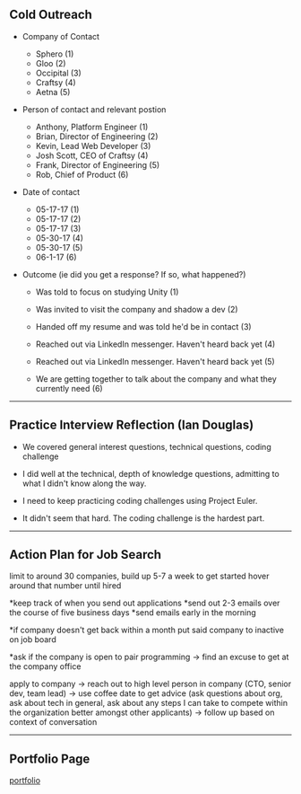 ## Cold Outreach 
* Company of Contact
  * Sphero (1)
  * Gloo (2)
  * Occipital (3) 
  * Craftsy (4)
  * Aetna (5)

* Person of contact and relevant postion 
  * Anthony, Platform Engineer (1)
  * Brian, Director of Engineering (2)
  * Kevin, Lead Web Developer (3)
  * Josh Scott, CEO of Craftsy (4) 
  * Frank, Director of Engineering (5)
  * Rob, Chief of Product (6)

* Date of contact
  * 05-17-17 (1)
  * 05-17-17 (2)
  * 05-17-17 (3)
  * 05-30-17 (4)
  * 05-30-17 (5)
  * 06-1-17  (6)

* Outcome (ie did you get a response? If so, what happened?)

  *  Was told to focus on studying Unity (1)

  *  Was invited to visit the company and shadow a dev (2) 

  *  Handed off my resume and was told he'd be in contact (3)
  
  * Reached out via LinkedIn messenger. Haven't heard back yet (4) 
  
  * Reached out via LinkedIn messenger. Haven't heard back yet (5)
  
  * We are getting together to talk about the company and what they currently need (6)
  
---

## Practice Interview Reflection (Ian Douglas)

* We covered general interest questions, technical questions, coding challenge

* I did well at the technical, depth of knowledge questions, admitting to what I didn't know along the way. 

* I need to keep practicing coding challenges using Project Euler. 

* It didn't seem that hard. The coding challenge is the hardest part. 

---

## Action Plan for Job Search 

limit to around 30 companies, build up 5-7 a week to get started 
hover around that number until hired 

*keep track of when you send out applications 
*send out 2-3 emails over the course of five business days
*send emails early in the morning 

*if company doesn't get back within a month put said company to inactive on job board

*ask if the company is open to pair programming -> find an excuse to get at the company office

apply to company 
-> reach out to high level person in company (CTO, senior dev, team lead) 
-> use coffee date to get advice (ask questions about org, ask about tech in general, ask about any steps I can take to compete within the organization better amongst other applicants)
-> follow up based on context of conversation 


---

## Portfolio Page 

[portfolio](https://www.turing.io/alumni/eric-wahlgren-sauro)

